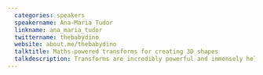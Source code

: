 ```yaml
---
  categories: speakers
  speakername: Ana-Maria Tudor
  linkname: ana_maria_tudor
  twittername: thebabydino
  website: about.me/thebabydino
  talktitle: Maths-powered transforms for creating 3D shapes
  talkdescription: Transforms are incredibly powerful and immensely helpful when we want to create any kind of polygon starting from humble rectangles. Or when we want to take these polygonal shapes and assemble them into polyhedra. Or even when we want to create various 3D surfaces starting from nothing more than a curvy border.   Transforms are incredibly powerful and immensely helpful when we want to create any kind of polygon starting from humble rectangles. Or when we want to take these polygonal shapes and assemble them into polyhedra. Or even when we want to create various 3D surfaces starting from nothing more than a curvy border. Understanding the mathematical reasoning behind these transforms allows you to achieve wonderful and visually stunning effects. 
---
```

